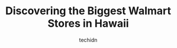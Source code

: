 ---
layout: ampstory
image: https://i0.wp.com/www.statenavi.com/wp-content/uploads/2023/05/walmart-0-in-hawaii-1685173660.jpeg?resize=640,853
author: techidn
featured: false
description: If you happen to be in Hawaii, USA, and looking for a massive Walmart store to fulfill your shopping needs, youre in luck! Weve compiled a list of the top five Largest Walmart locations in
title: Discovering the Biggest Walmart Stores in Hawaii
cover:
   title: Discovering the Biggest Walmart Stores in Hawaii
   subtitle: STATENAVI
   background: https://www.statenavi.com/wp-content/uploads/2023/05/walmart-0-in-hawaii-1685173660.jpeg

pages: 
 - layout: thirds
   top: <h1>#1 Walmart</h1>
   bottom: "<p>Walmart still has its great craft section with yards of quality fabric, and fun art material. I found whatI needed in one trip there - a wall clock, socks, canned soup,  </p>"
   background: https://www.statenavi.com/wp-content/uploads/2023/05/walmart-1-in-hawaii-1685173661.png
   backgroundblur: true
 - layout: thirds
   top: <h1>#2 Walmart Supercenter</h1>
   bottom: "<p>This Location is lovely The Cleanliness, The Associates, Fresh Produce, Everything about The Store is great even when I order things online from Walmart+ they never let m</p>"
   background: https://www.statenavi.com/wp-content/uploads/2023/05/walmart-2-in-hawaii-1685173663.png
   cta:
      link: https://www.statenavi.com/discovering-the-biggest-walmart-stores-in-hawaii/
      text: Discovering the Biggest Walmart Stores in Hawaii
 - layout: thirds
   top: <h1>#3 Walmart</h1>
   bottom: "<p>1032 Fort Street Mall, Honolulu, HI 96813, United States</p>"
   background: https://www.statenavi.com/wp-content/uploads/2023/05/walmart-3-in-hawaii-1685173664.jpeg
   cta:
      link: https://www.statenavi.com/discovering-the-biggest-walmart-stores-in-hawaii/
      text: Discovering the Biggest Walmart Stores in Hawaii
 - layout: thirds
   top: <h1>#4 Walmart</h1>
   bottom: "<p>325 Makaala St, Hilo, HI 96720, United States</p>"
   background: https://images.unsplash.com/photo-1602536052359-ef94c21c5948?ixlib=rb-4.0.3&ixid=MnwxMjA3fDB8MHxwaG90by1wYWdlfHx8fGVufDB8fHx8&auto=format&fit=crop&w=640&h=853&q=80
   cta:
      link: https://www.statenavi.com/discovering-the-biggest-walmart-stores-in-hawaii/
      text: Discovering the Biggest Walmart Stores in Hawaii
 - layout: thirds
   top: <h1>#5 Walmart</h1>
   bottom: "<p>95-550 Lanikuhana Ave, Mililani, HI 96789, United States</p>"
   background: https://images.unsplash.com/photo-1462556791646-c201b8241a94?ixlib=rb-4.0.3&ixid=MnwxMjA3fDB8MHxwaG90by1wYWdlfHx8fGVufDB8fHx8&auto=format&fit=crop&w=640&h=853&q=80
   cta:
      link: https://www.statenavi.com/discovering-the-biggest-walmart-stores-in-hawaii/
      text: Discovering the Biggest Walmart Stores in Hawaii
 - layout: thirds
   top: <h1>#6 Walmart</h1>
   bottom: "<p>94-595 Kupuohi St, Waipahu, HI 96797, United States</p>"
   background: https://images.unsplash.com/photo-1618005182384-a83a8bd57fbe?ixlib=rb-4.0.3&ixid=MnwxMjA3fDB8MHxwaG90by1wYWdlfHx8fGVufDB8fHx8&auto=format&fit=crop&w=640&h=853&q=80
   cta:
      link: https://www.statenavi.com/discovering-the-biggest-walmart-stores-in-hawaii/
      text: Discovering the Biggest Walmart Stores in Hawaii

 - layout: thirds
   middle: Continue reading...
   background: https://images.unsplash.com/photo-1599422314077-f4dfdaa4cd09?ixlib=rb-4.0.3&ixid=MnwxMjA3fDB8MHxwaG90by1wYWdlfHx8fGVufDB8fHx8&auto=format&fit=crop&w=640&h=853&q=80
   cta:
      link: https://www.statenavi.com/discovering-the-biggest-walmart-stores-in-hawaii/
      text: Discovering the Biggest Walmart Stores in Hawaii
      
---